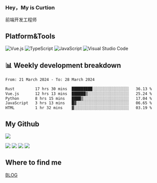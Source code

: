 ### Hey，My is Curtion
前端开发工程师
## Platform&Tools

![Vue.js](https://img.shields.io/badge/-Vue.js-4FC08D?style=flat-square&logo=Vue.js&logoColor=white)
![TypeScript](https://img.shields.io/badge/-TypeScript-007ACC?style=flat-square&logo=typescript&logoColor=white)
![JavaScript](https://img.shields.io/badge/-JavaScript-F7DF1E?style=flat-square&logo=javascript&logoColor=black)
![Visual Studio Code](https://img.shields.io/badge/-VSCode-007ACC?style=flat-square&logo=Visual-Studio-Code&logoColor=white)

## 📊 Weekly development breakdown

<!--START_SECTION:waka-->

```txt
From: 21 March 2024 - To: 28 March 2024

Rust         17 hrs 30 mins  █████████░░░░░░░░░░░░░░░░   36.13 %
Vue.js       12 hrs 13 mins  ██████▒░░░░░░░░░░░░░░░░░░   25.24 %
Python       8 hrs 15 mins   ████▒░░░░░░░░░░░░░░░░░░░░   17.04 %
JavaScript   3 hrs 13 mins   █▓░░░░░░░░░░░░░░░░░░░░░░░   06.65 %
HTML         1 hr 32 mins    ▓░░░░░░░░░░░░░░░░░░░░░░░░   03.19 %
```

<!--END_SECTION:waka-->

## My Github

![](http://github-profile-summary-cards.vercel.app/api/cards/profile-details?username=curtion&theme=nord_bright)

![](http://github-profile-summary-cards.vercel.app/api/cards/stats?username=curtion&theme=nord_bright)
![](http://github-profile-summary-cards.vercel.app/api/cards/productive-time?username=curtion&theme=nord_bright&utcOffset=8)
![](http://github-profile-summary-cards.vercel.app/api/cards/repos-per-language?username=curtion&theme=nord_bright)
![](http://github-profile-summary-cards.vercel.app/api/cards/most-commit-language?username=curtion&theme=nord_bright)

## Where to find me

[BLOG](https://blog.3gxk.net)
